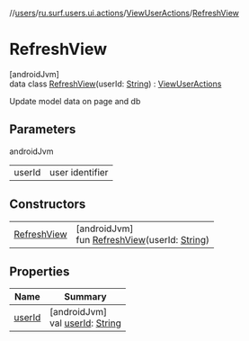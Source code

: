 //[users](../../../../index.md)/[ru.surf.users.ui.actions](../../index.md)/[ViewUserActions](../index.md)/[RefreshView](index.md)

# RefreshView

[androidJvm]\
data class [RefreshView](index.md)(userId: [String](https://kotlinlang.org/api/latest/jvm/stdlib/kotlin/-string/index.html)) : [ViewUserActions](../index.md)

Update model data on page and db

## Parameters

androidJvm

| | |
|---|---|
| userId | user identifier |

## Constructors

| | |
|---|---|
| [RefreshView](-refresh-view.md) | [androidJvm]<br>fun [RefreshView](-refresh-view.md)(userId: [String](https://kotlinlang.org/api/latest/jvm/stdlib/kotlin/-string/index.html)) |

## Properties

| Name | Summary |
|---|---|
| [userId](user-id.md) | [androidJvm]<br>val [userId](user-id.md): [String](https://kotlinlang.org/api/latest/jvm/stdlib/kotlin/-string/index.html) |
